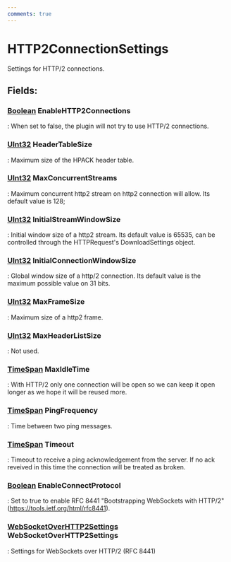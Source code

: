 ```yaml
---
comments: true
---
```

# HTTP2ConnectionSettings

Settings for HTTP/2 connections. 

## **Fields**:
### **[Boolean](https://learn.microsoft.com/en-us/dotnet/api/System.Boolean) EnableHTTP2Connections**
: When set to false, the plugin will not try to use HTTP/2 connections. 
### **[UInt32](https://learn.microsoft.com/en-us/dotnet/api/System.UInt32) HeaderTableSize**
: Maximum size of the HPACK header table. 
### **[UInt32](https://learn.microsoft.com/en-us/dotnet/api/System.UInt32) MaxConcurrentStreams**
: Maximum concurrent http2 stream on http2 connection will allow. Its default value is 128; 
### **[UInt32](https://learn.microsoft.com/en-us/dotnet/api/System.UInt32) InitialStreamWindowSize**
: Initial window size of a http2 stream. Its default value is 65535, can be controlled through the HTTPRequest's DownloadSettings object. 
### **[UInt32](https://learn.microsoft.com/en-us/dotnet/api/System.UInt32) InitialConnectionWindowSize**
: Global window size of a http/2 connection. Its default value is the maximum possible value on 31 bits. 
### **[UInt32](https://learn.microsoft.com/en-us/dotnet/api/System.UInt32) MaxFrameSize**
: Maximum size of a http2 frame. 
### **[UInt32](https://learn.microsoft.com/en-us/dotnet/api/System.UInt32) MaxHeaderListSize**
: Not used. 
### **[TimeSpan](https://learn.microsoft.com/en-us/dotnet/api/System.TimeSpan) MaxIdleTime**
: With HTTP/2 only one connection will be open so we can keep it open longer as we hope it will be reused more. 
### **[TimeSpan](https://learn.microsoft.com/en-us/dotnet/api/System.TimeSpan) PingFrequency**
: Time between two ping messages. 
### **[TimeSpan](https://learn.microsoft.com/en-us/dotnet/api/System.TimeSpan) Timeout**
: Timeout to receive a ping acknowledgement from the server. If no ack reveived in this time the connection will be treated as broken. 
### **[Boolean](https://learn.microsoft.com/en-us/dotnet/api/System.Boolean) EnableConnectProtocol**
: Set to true to enable RFC 8441 "Bootstrapping WebSockets with HTTP/2" (https://tools.ietf.org/html/rfc8441). 
### **[WebSocketOverHTTP2Settings](WebSocketOverHTTP2Settings.md) WebSocketOverHTTP2Settings**
: Settings for WebSockets over HTTP/2 (RFC 8441) 